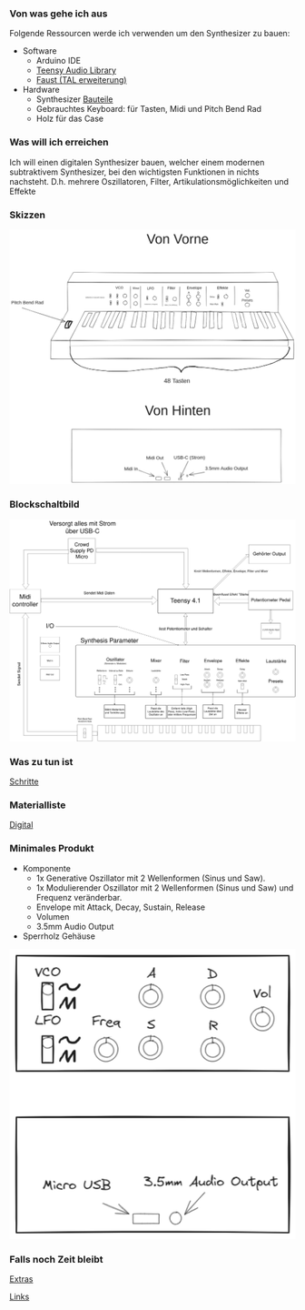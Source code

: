 ### Von was gehe ich aus

Folgende Ressourcen werde ich verwenden um den Synthesizer zu bauen:
 -  Software
	 - Arduino IDE
	 - [Teensy Audio Library](https://www.pjrc.com/teensy/td_libs_Audio.html)
	 - [Faust (TAL erweiterung)](https://faustdoc.grame.fr/manual/tools/#faust2teensy)
 -  Hardware
	 -  Synthesizer [Bauteile](Digital_Materialliste.md)
	 -  Gebrauchtes Keyboard: für Tasten, Midi und Pitch Bend Rad  
	 -  Holz für das Case

### Was will ich erreichen
Ich will einen digitalen Synthesizer bauen, welcher einem modernen subtraktivem Synthesizer, bei den wichtigsten Funktionen in nichts nachsteht. D.h. mehrere Oszillatoren, Filter, Artikulationsmöglichkeiten und Effekte
### Skizzen

<img src="Skizze.png" width=800>

### Blockschaltbild
<img src="BlockSchaltBild.png" width=800> 

### Was zu tun ist
[Schritte](Schritte.md)

### Materialliste
[Digital](Digital_Materialliste.md)

### Minimales Produkt
 - Komponente
	- 1x Generative Oszillator mit 2 Wellenformen (Sinus und Saw).
	- 1x Modulierender Oszillator mit 2 Wellenformen (Sinus und Saw) und Frequenz veränderbar.
	- Envelope mit Attack, Decay, Sustain, Release
	- Volumen
	- 3.5mm Audio Output
- Sperrholz Gehäuse
<img src="MinimalesProdukt.png" width=800>

### Falls noch Zeit bleibt
[Extras](Extras.md)

[Links](Links.md)


